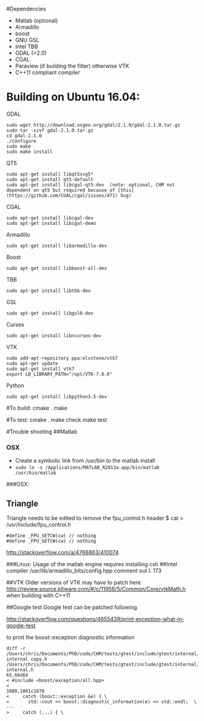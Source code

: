 #Dependencies
* Matlab (optional)
* Armadillo
* boost
* GNU GSL
* Intel TBB
* GDAL (>2.0)
* CGAL
* Paraview (if building the filter) otherwise VTK
* C++11 compliant compiler

# Building on Ubuntu 16.04:

GDAL
```
sudo wget http://download.osgeo.org/gdal/2.1.0/gdal-2.1.0.tar.gz
sudo tar -xzvf gdal-2.1.0.tar.gz
cd gdal-2.1.0
./configure
sudo make
sudo make install
 ```
QT5
```
sudo apt-get install libqt5svg5*
sudo apt-get install qt5-default
sudo apt-get install libcgal-qt5-dev  (note: optional, CHM not dependent on qt5 but required because of [this](https://github.com/CGAL/cgal/issues/471) bug)
```
CGAL
```
sudo apt-get install libcgal-dev
sudo apt-get install libcgal-demo
```
Armadillo
```
sudo apt-get install libarmadillo-dev
```
Boost
```
sudo apt-get install libboost-all-dev
```
TBB
```
sudo apt-get install libtbb-dev
```
GSL
```
sudo apt-get install libgsl0-dev
```
Curses
```
sudo apt-get install libncurses-dev
```

VTK
```
sudo add-apt-repository ppa:elvstone/vtk7
sudo apt-get update
sudo apt-get install vtk7
export LD_LIBRARY_PATH="/opt/VTK-7.0.0"
```
Python
```
sudo apt-get install libpython3.5-dev
```

#To build:
    cmake .
    make

#To test:
    cmake .
    make check
    make test

#Trouble shooting
##Matlab
### OSX 
* Create a symbolic link from /usr/bin to the matlab install
* ```sudo ln -s /Applications/MATLAB_R2013a.app/bin/matlab /usr/bin/matlab```

###OSX:
## Triangle
Triangle needs to be edited to remove the fpu_control.h header
    $ cat > /usr/include/fpu_control.h

    #define _FPU_SETCW(cw) // nothing
    #define _FPU_GETCW(cw) // nothing
http://stackoverflow.com/a/4766863/410074

###Linux:
Usage of the matlab engine requires installing csh
##Intel compiler
    /usr/lib/armadillo_bits/config.hpp
comment out l. 173

##VTK
Older versions of VTK may have to patch here
http://review.source.kitware.com/#/c/11956/5/Common/Core/vtkMath.h
when building with C++11 

##Google test
Google test can be patched following

http://stackoverflow.com/questions/4655439/print-exception-what-in-google-test

to print the boost::exception diagnostic information

    diff -r /Users/chris/Documents/PhD/code/CHM/tests/gtest/include/gtest/internal/gtest-internal copy.h /Users/chris/Documents/PhD/code/CHM/tests/gtest/include/gtest/internal/gtest-internal.h
    65,66d64
    < #include <boost/exception/all.hpp>
    < 
    1080,1081c1078
    <     catch (boost::exception &e) { \
    <       std::cout << boost::diagnostic_information(e) << std::endl;  \
    ---
    >     catch (...) { \
